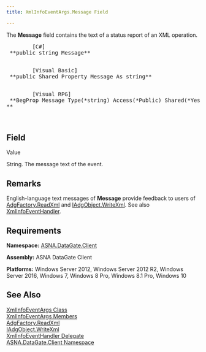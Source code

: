 ```yaml
---
title: XmlInfoEventArgs.Message Field

---
```


The **Message** field contains the text of a status report of an XML operation.
<pre class="prettyprint">        <span class="lang">[C#]</span>
 **public string Message** 
      </pre>
<pre class="prettyprint">        <span class="lang">[Visual Basic] </span>
 **public Shared Property Message As string** 
      </pre>
<pre class="prettyprint">        <span class="lang">[Visual RPG]</span>
 **BegProp Message Type(*string) Access(*Public) Shared(*Yes)<br />**    

         </pre>

## Field
Value

String. The message text of the event.
## Remarks

English-language text messages of **Message** provide feedback to users of [AdgFactory.ReadXml](adg-factory-class-read-xml-method2.html) and [IAdgObject.WriteXml](dcsIAdgObjectClassWriteXmlMethod2.html). See also [XmlInfoEventHandler](xml-info-event-handler-delegate.html).
## Requirements

**Namespace:** [ASNA.DataGate.Client](datagate-client-namespace.html) 

**Assembly:** ASNA DataGate Client

**Platforms:** Windows Server 2012, Windows Server 2012 R2, Windows Server 2016, Windows 7, Windows 8 Pro, Windows 8.1 Pro, Windows 10
## See Also


[XmlInfoEventArgs Class](xml-info-event-args-class.html)
      <br />
[XmlInfoEventArgs Members](xml-info-event-args-members.html)
      <br />
[AdgFactory.ReadXml](adg-factory-class-read-xml-method2.html)
      <br />
[IAdgObject.WriteXml](dcsIAdgObjectClassWriteXmlMethod2.html)
      <br />
[XmlInfoEventHandler Delegate](xml-info-event-handler-delegate.html)
      <br />
[ASNA.DataGate.Client Namespace](datagate-client-namespace.html)

